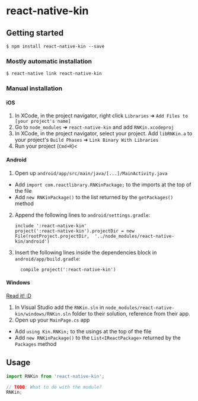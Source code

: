 
# react-native-kin

## Getting started

`$ npm install react-native-kin --save`

### Mostly automatic installation

`$ react-native link react-native-kin`

### Manual installation


#### iOS

1. In XCode, in the project navigator, right click `Libraries` ➜ `Add Files to [your project's name]`
2. Go to `node_modules` ➜ `react-native-kin` and add `RNKin.xcodeproj`
3. In XCode, in the project navigator, select your project. Add `libRNKin.a` to your project's `Build Phases` ➜ `Link Binary With Libraries`
4. Run your project (`Cmd+R`)<

#### Android

1. Open up `android/app/src/main/java/[...]/MainActivity.java`
  - Add `import com.reactlibrary.RNKinPackage;` to the imports at the top of the file
  - Add `new RNKinPackage()` to the list returned by the `getPackages()` method
2. Append the following lines to `android/settings.gradle`:
  	```
  	include ':react-native-kin'
  	project(':react-native-kin').projectDir = new File(rootProject.projectDir, 	'../node_modules/react-native-kin/android')
  	```
3. Insert the following lines inside the dependencies block in `android/app/build.gradle`:
  	```
      compile project(':react-native-kin')
  	```

#### Windows
[Read it! :D](https://github.com/ReactWindows/react-native)

1. In Visual Studio add the `RNKin.sln` in `node_modules/react-native-kin/windows/RNKin.sln` folder to their solution, reference from their app.
2. Open up your `MainPage.cs` app
  - Add `using Kin.RNKin;` to the usings at the top of the file
  - Add `new RNKinPackage()` to the `List<IReactPackage>` returned by the `Packages` method


## Usage
```javascript
import RNKin from 'react-native-kin';

// TODO: What to do with the module?
RNKin;
```
  